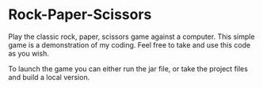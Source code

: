 # Rock-Paper-Scissors
Play the classic rock, paper, scissors game against a computer.
This simple game is a demonstration of my coding.
Feel free to take and use this code as you wish.

To launch the game you can either run the jar file, or take the project files and build a local version.
